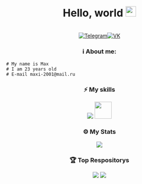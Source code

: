 <h1 align="center">Hello, world <img src="https://images.emojiterra.com/google/noto-emoji/unicode-15/animated/1f44b.gif" width="28"></h1>
<p align="center"><br/>
  <a href="https://t.me/notmaxhack"
    ><img
      src="https://img.shields.io/badge/Telegram-%232E87FB?color=0088CC&style=for-the-badge&logo=telegram&logoColor=white"
      alt="Telegram"
  /></a><a href="https://vk.com/ritard"
    ><img
      src="https://img.shields.io/badge/VK-%232E87FB?color=4a76a8&style=for-the-badge&logo=vk&logoColor=white"
      alt="VK"
  /></a>
  <h3 align="center">ℹ️ About me:</h3>
</p>
<p align="center">

```
# My name is Max
# I am 23 years old
# E-mail maxi-2001@mail.ru
```

</p>


<h3 align="center">⚡ My skills</h3>
<p align="center">
<a href="https://github.com/maxhack1337" target="_blank"><img src="https://skillicons.dev/icons?i=visualstudio,dotnet,photoshop,figma,css,html,js,python,bots,nodejs,swift,c,cs,react"/></a>
<a href="https://github.com/maxhack1337" target="_blank"><img src="https://vkenhancer.ru/corel.png" width="46" height="46"/></a>
</p>
<h3 align="center">⚙️ My Stats</h3>
<p align="center">
<img src="https://github-readme-stats.vercel.app/api?username=maxhack1337&show_icons=true&icon_color=0096FF&title_color=0096FF&text_color=ffffff&border_color=0d1117&bg_color=0d1117&cache_seconds=1800&locale=en"/></p>
<h3 align="center">🏆 Top Respositorys</h3>
<p align="center"><a href="https://github.com/maxhack1337/vk_tools/">
<img src="https://denvercoder1-github-readme-stats.vercel.app/api/pin/?username=maxhack1337&repo=vk_tools&theme=react&bg_color=0d1117&text_color=ffffff&title_color=0096FF&border_color=003364&icon_color=0096FF&show_icons=false"/></a>
<a href="https://github.com/maxhack1337/RhymesGen/">
<img src="https://denvercoder1-github-readme-stats.vercel.app/api/pin/?username=maxhack1337&repo=RhymesGen&theme=react&bg_color=0d1117&text_color=ffffff&title_color=0096FF&border_color=003364&icon_color=0096FF&show_icons=false"/></a></p>
